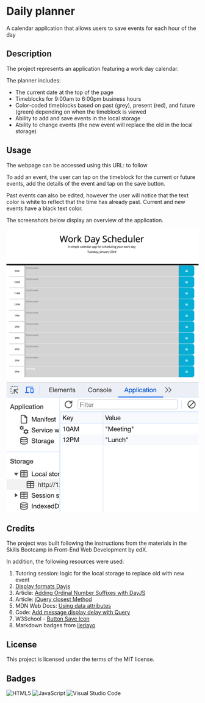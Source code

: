 # Daily planner

A calendar application that allows users to save events for each hour of the day

## Description

The project represents an application featuring a work day calendar.

The planner includes:

- The current date at the top of the page
- Timeblocks for 9:00am to 6:00pm business hours
- Color-coded timeblocks based on past (grey), present (red), and future (green) depending on when the timeblock is viewed
- Ability to add and save events in the local storage
- Ability to change events (the new event will replace the old in the local storage)

## Usage

The webpage can be accessed using this URL: to follow

To add an event, the user can tap on the timeblock for the current or future events, add the details of the event and tap on the save button.

Past events can also be edited, however the user will notice that the text color is white to reflect that the time has already past. Current and new events have a black text color.

The screenshots below display an overview of the application.

![Webpage Screenshot](./assets/images/webpage-screenshot.PNG)
![Local Storage Screenshot](/assets/images/local-storage-screenshot.PNG)

## Credits

The project was built following the instructions from the materials in the Skills Bootcamp in Front-End Web Development by edX.

In addition, the following resources were used:

1. Tutoring session: logic for the local storage to replace old with new event
2. [Display formats Dayjs](https://day.js.org/docs/en/display/format)
3. Article: [Adding Ordinal Number Suffixes with DayJS](https://codedamn.com/news/javascript/format-dates-with-ordinal-number)
4. Article: [jQuery closest Method](https://www.geeksforgeeks.org/jquery-closest-method/)
5. MDN Web Docs: [Using data attributes](https://developer.mozilla.org/en-US/docs/Learn/HTML/Howto/Use_dta_attributes)
6. Code: [Add message display delay with Query](https://gist.github.com/Korol/2e82b17ad50825ff4f4f2a7545d1e0c1)
7. W3School - [Button Save Icon](https://www.w3schools.com/icons/tryit.asp?icon=fas_fa-save&unicon=f0c7)
8. Markdown badges from [ileriayo](https://github.com/Ileriayo/markdown-badges?tab=readme-ov-file#markdown-badges)

## License

This project is licensed under the terms of the MIT license.

## Badges

![HTML5](https://img.shields.io/badge/html5-%23E34F26.svg?style=for-the-badge&logo=html5&logoColor=white)
![JavaScript](https://img.shields.io/badge/javascript-%23323330.svg?style=for-the-badge&logo=javascript&logoColor=%23F7DF1E)
![Visual Studio Code](https://img.shields.io/badge/Visual%20Studio%20Code-0078d7.svg?style=for-the-badge&logo=visual-studio-code&logoColor=white)
